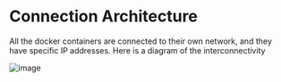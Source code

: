 # Connection Architecture
All the docker containers are connected to their own network, and they have specific IP addresses.
Here is a diagram of the interconnectivity

![image](https://github.com/user-attachments/assets/2a3f6cec-6d60-4ba0-94d7-1b97b04eee21)
